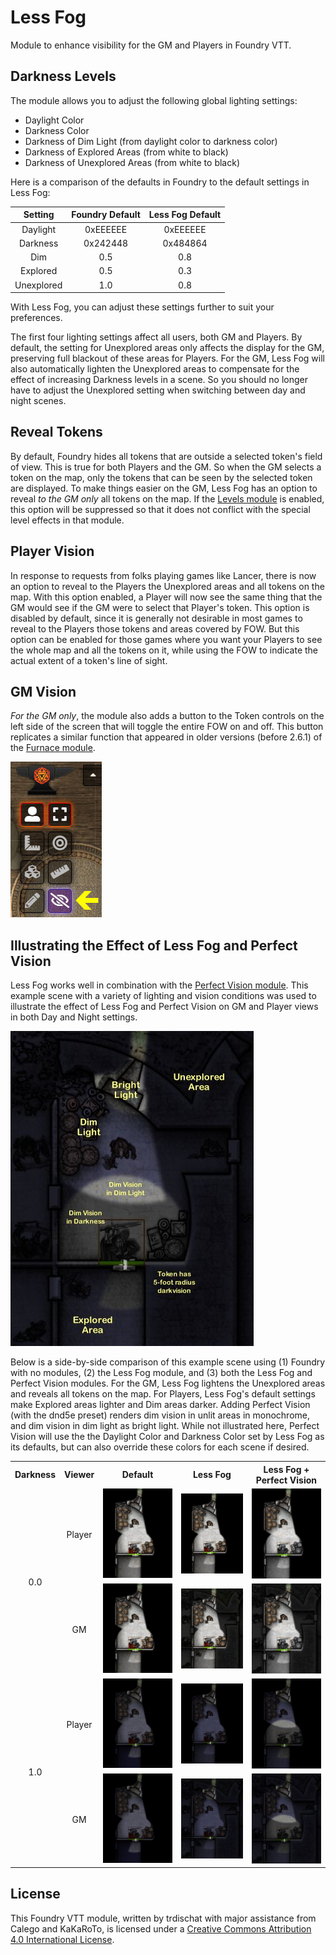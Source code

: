 # Less Fog

Module to enhance visibility for the GM and Players in Foundry VTT.  

## Darkness Levels

The module allows you to adjust the following global lighting settings:

- Daylight Color
- Darkness Color
- Darkness of Dim Light (from daylight color to darkness color)
- Darkness of Explored Areas (from white to black)
- Darkness of Unexplored Areas (from white to black)

Here is a comparison of the defaults in Foundry to the default settings in Less Fog:

|Setting   |Foundry Default|Less Fog Default|
|:--------:|:-------------:|:--------------:|
|Daylight  |0xEEEEEE       |0xEEEEEE        |
|Darkness  |0x242448       |0x484864        |
|Dim       |0.5            |0.8             |
|Explored  |0.5            |0.3             |
|Unexplored|1.0            |0.8             |

With Less Fog, you can adjust these settings further to suit your preferences.

The first four lighting settings affect all users, both GM and Players. By default, the setting for Unexplored areas only affects the display for the GM, preserving full blackout of these areas for Players. For the GM, Less Fog will also automatically lighten the Unexplored areas to compensate for the effect of increasing Darkness levels in a scene.  So you should no longer have to adjust the Unexplored setting when switching between day and night scenes.

## Reveal Tokens

By default, Foundry hides all tokens that are outside a selected token's field of view. This is true for both Players and the GM. So when the GM selects a token on the map, only the tokens that can be seen by the selected token are displayed. To make things easier on the GM, Less Fog has an option to reveal *to the GM only* all tokens on the map. If the [Levels module](https://github.com/theripper93/Levels) is enabled, this option will be suppressed so that it does not conflict with the special level effects in that module.

## Player Vision

In response to requests from folks playing games like Lancer, there is now an option to reveal to the Players the Unexplored areas and all tokens on the map. With this option enabled, a Player will now see the same thing that the GM would see if the GM were to select that Player's token. This option is disabled by default, since it is generally not desirable in most games to reveal to the Players those tokens and areas covered by FOW. But this option can be enabled for those games where you want your Players to see the whole map and all the tokens on it, while using the FOW to indicate the actual extent of a token's line of sight.

## GM Vision

*For the GM only*, the module also adds a button to the Token controls on the left side of the screen that will toggle the entire FOW on and off. This button replicates a similar function that appeared in older versions (before 2.6.1) of the [Furnace module](https://github.com/League-of-Foundry-Developers/fvtt-module-furnace).

![New Button](images/newbutton.jpg)

## Illustrating the Effect of Less Fog and Perfect Vision

Less Fog works well in combination with the [Perfect Vision module](https://github.com/dev7355608/perfect-vision). This example scene with a variety of lighting and vision conditions was used to illustrate the effect of Less Fog and Perfect Vision on GM and Player views in both Day and Night settings.

![Guide](images/guide.jpg)

Below is a side-by-side comparison of this example scene using (1) Foundry with no modules, (2) the Less Fog module, and (3) both the Less Fog and Perfect Vision modules. For the GM, Less Fog lightens the Unexplored areas and reveals all tokens on the map. For Players, Less Fog's default settings make Explored areas lighter and Dim areas darker. Adding Perfect Vision (with the dnd5e preset) renders dim vision in unlit areas in monochrome, and dim vision in dim light as bright light. While not illustrated here, Perfect Vision will use the the Daylight Color and Darkness Color set by Less Fog as its defaults, but can also override these colors for each scene if desired.

<table>
    <tr align="center">
        <th>Darkness</th>
        <th>Viewer</th>
        <th>Default</th>
        <th>Less Fog</th>
        <th>Less Fog + Perfect Vision</th>
    </tr>
    <tr align="center">
        <td rowspan="2">0.0</td>
        <td>Player</td>
        <td><img src="images/def_day.jpg"></td>
        <td><img src="images/lf_pday.jpg"></td>
        <td><img src="images/lfpv_pday.jpg"></td>
    </tr>
    <tr align="center">
        <td>GM</td>
        <td><img src="images/def_day.jpg"></td>
        <td><img src="images/lf_gday.jpg"></td>
        <td><img src="images/lfpv_gday.jpg"></td>
    </tr>
    <tr align="center">
        <td rowspan="2">1.0</td>
        <td>Player</td>
        <td><img src="images/def_nit.jpg"></td>
        <td><img src="images/lf_pnit.jpg"></td>
        <td><img src="images/lfpv_pnit.jpg"></td>
    </tr>
    <tr align="center">
        <td>GM</td>
        <td><img src="images/def_nit.jpg"></td>
        <td><img src="images/lf_gnit.jpg"></td>
        <td><img src="images/lfpv_gnit.jpg"></td>
    </tr>
</table>

## License

This Foundry VTT module, written by trdischat with major assistance from Calego and KaKaRoTo, is licensed under a [Creative Commons Attribution 4.0 International License](http://creativecommons.org/licenses/by/4.0/).
